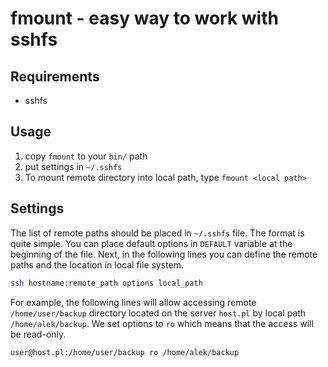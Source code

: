 fmount - easy way to work with sshfs
======================

Requirements
-----------------
- sshfs

Usage
----------
1. copy `fmount` to your `bin/` path
2. put settings in `~/.sshfs`
3. To mount remote directory into local path, type `fmount <local path>`

Settings
-----------

The list of remote paths should be placed in `~/.sshfs` file. The format is quite simple.
You can place default options in `DEFAULT` variable at the beginning of the file. Next, in the following lines you can define the remote paths and the location in local file system.

```bash
ssh hostname:remote_path options local_path
```

For example, the following lines will allow accessing remote `/home/user/backup` directory located on the server `host.pl` by local path `/home/alek/backup`. We set options to `ro` which means that the access will be read-only.

```bash
user@host.pl:/home/user/backup ro /home/alek/backup
```
